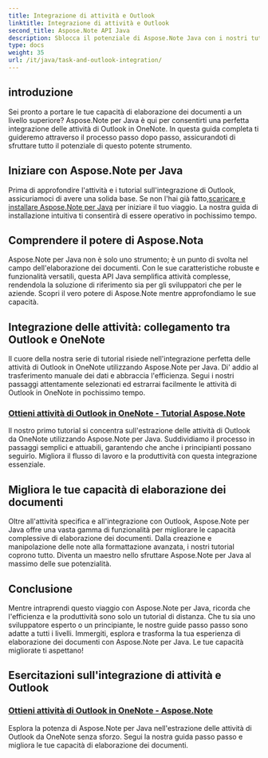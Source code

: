```yaml
---
title: Integrazione di attività e Outlook
linktitle: Integrazione di attività e Outlook
second_title: Aspose.Note API Java
description: Sblocca il potenziale di Aspose.Note Java con i nostri tutorial sull'integrazione delle attività di Outlook in OneNote. Migliora le tue capacità di elaborazione dei documenti con i nostri tutorial.
type: docs
weight: 35
url: /it/java/task-and-outlook-integration/
---
```


## introduzione

Sei pronto a portare le tue capacità di elaborazione dei documenti a un livello superiore? Aspose.Note per Java è qui per consentirti una perfetta integrazione delle attività di Outlook in OneNote. In questa guida completa ti guideremo attraverso il processo passo dopo passo, assicurandoti di sfruttare tutto il potenziale di questo potente strumento.

## Iniziare con Aspose.Note per Java

 Prima di approfondire l'attività e i tutorial sull'integrazione di Outlook, assicuriamoci di avere una solida base. Se non l'hai già fatto,[scaricare e installare Aspose.Note per Java](https://releases.aspose.com/note/java/) per iniziare il tuo viaggio. La nostra guida di installazione intuitiva ti consentirà di essere operativo in pochissimo tempo.

## Comprendere il potere di Aspose.Nota

Aspose.Note per Java non è solo uno strumento; è un punto di svolta nel campo dell'elaborazione dei documenti. Con le sue caratteristiche robuste e funzionalità versatili, questa API Java semplifica attività complesse, rendendola la soluzione di riferimento sia per gli sviluppatori che per le aziende. Scopri il vero potere di Aspose.Note mentre approfondiamo le sue capacità.

## Integrazione delle attività: collegamento tra Outlook e OneNote

Il cuore della nostra serie di tutorial risiede nell'integrazione perfetta delle attività di Outlook in OneNote utilizzando Aspose.Note per Java. Di' addio al trasferimento manuale dei dati e abbraccia l'efficienza. Segui i nostri passaggi attentamente selezionati ed estrarrai facilmente le attività di Outlook in OneNote in pochissimo tempo.

### [Ottieni attività di Outlook in OneNote - Tutorial Aspose.Note](./get-outlook-task/)

Il nostro primo tutorial si concentra sull'estrazione delle attività di Outlook da OneNote utilizzando Aspose.Note per Java. Suddividiamo il processo in passaggi semplici e attuabili, garantendo che anche i principianti possano seguirlo. Migliora il flusso di lavoro e la produttività con questa integrazione essenziale.

## Migliora le tue capacità di elaborazione dei documenti

Oltre all'attività specifica e all'integrazione con Outlook, Aspose.Note per Java offre una vasta gamma di funzionalità per migliorare le capacità complessive di elaborazione dei documenti. Dalla creazione e manipolazione delle note alla formattazione avanzata, i nostri tutorial coprono tutto. Diventa un maestro nello sfruttare Aspose.Note per Java al massimo delle sue potenzialità.

## Conclusione

Mentre intraprendi questo viaggio con Aspose.Note per Java, ricorda che l'efficienza e la produttività sono solo un tutorial di distanza. Che tu sia uno sviluppatore esperto o un principiante, le nostre guide passo passo sono adatte a tutti i livelli. Immergiti, esplora e trasforma la tua esperienza di elaborazione dei documenti con Aspose.Note per Java. Le tue capacità migliorate ti aspettano!
## Esercitazioni sull'integrazione di attività e Outlook
### [Ottieni attività di Outlook in OneNote - Aspose.Note](./get-outlook-task/)
Esplora la potenza di Aspose.Note per Java nell'estrazione delle attività di Outlook da OneNote senza sforzo. Segui la nostra guida passo passo e migliora le tue capacità di elaborazione dei documenti.